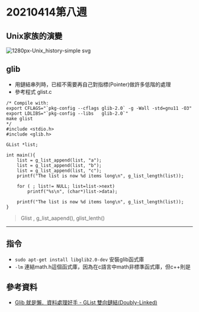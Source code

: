 # 20210414第八週
## Unix家族的演變
![1280px-Unix_history-simple svg](https://user-images.githubusercontent.com/62127656/120112671-55ea8a00-c1a9-11eb-8455-493880b82f1f.png)
## glib
* 用鏈結串列時，已經不需要再自己對指標(Pointer)做許多低階的處理
* 參考程式 glist.c
```
/* Compile with:
export CFLAGS="`pkg-config --cflags glib-2.0` -g -Wall -std=gnu11 -O3"
export LDLIBS="`pkg-config --libs   glib-2.0`"
make glist
*/
#include <stdio.h>
#include <glib.h>

GList *list;

int main(){
    list = g_list_append(list, "a");
    list = g_list_append(list, "b");
    list = g_list_append(list, "c");
    printf("The list is now %d items long\n", g_list_length(list));

    for ( ; list!= NULL; list=list->next)
        printf("%s\n", (char*)list->data);

    printf("The list is now %d items long\n", g_list_length(list));
}
```
>Glist , g_list_aapend(), glist_lenth()
---
## 指令
* ```sudo apt-get install libglib2.0-dev``` 安裝glib函式庫
* ```-lm``` 連結math.h這個函式庫，因為在c語言中math非標準函式庫，但c++則是
## 參考資料
* [Glib 就是懶．資料處理好手 - GList 雙向鏈結(Doubly-Linked)](https://fred-zone.blogspot.com/2009/01/glib-glist-doubly-linked.html)
